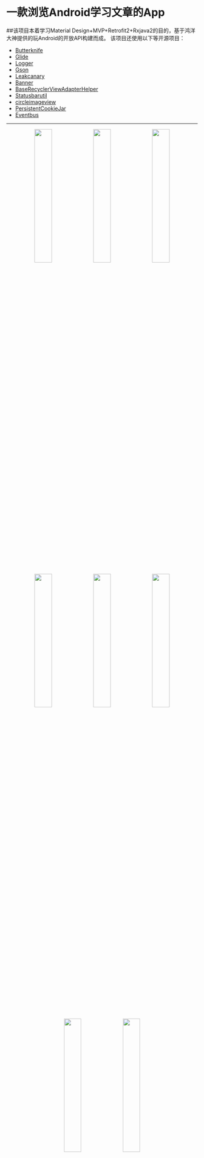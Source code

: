 # 一款浏览Android学习文章的App
##该项目本着学习Material Design+MVP+Retrofit2+Rxjava2的目的，基于鸿洋大神提供的玩Android的开放API构建而成。
该项目还使用以下等开源项目：
- [Butterknife](https://github.com/JakeWharton/butterknife)
- [Glide](https://github.com/bumptech/glide)
- [Logger](https://github.com/orhanobut/logger)
- [Gson](https://github.com/google/gson)
- [Leakcanary](https://github.com/square/leakcanary)
- [Banner](https://github.com/youth5201314/banner)
- [BaseRecyclerViewAdapterHelper](https://github.com/CymChad/BaseRecyclerViewAdapterHelper)
- [Statusbarutil](https://github.com/laobie/StatusBarUtil)
- [circleimageview](https://github.com/hdodenhof/CircleImageView)
- [PersistentCookieJar](https://github.com/franmontiel/PersistentCookieJar)
- [Eventbus](https://github.com/greenrobot/EventBus)
***
<div align="center">
  <img src="http://thyrsi.com/t6/385/1539141394x-1404775437.jpg" width="30%" height="30%"/>
  <img src="http://thyrsi.com/t6/385/1539141451x-1404775437.jpg" width="30%" height="30%"/>
  <img src="http://thyrsi.com/t6/385/1539141464x-1404775437.jpg" width="30%" height="30%"/>
  <img src="http://thyrsi.com/t6/385/1539141497x-1404775437.jpg" width="30%" height="30%"/>
  <img src="http://thyrsi.com/t6/385/1539141481x-1404775437.jpg" width="30%" height="30%"/>
  <img src="http://thyrsi.com/t6/385/1539141518x-1404775437.jpg" width="30%" height="30%"/>
  <img src="http://thyrsi.com/t6/385/1539141533x-1404775437.jpg" width="30%" height="30%"/>
  <img src="http://thyrsi.com/t6/385/1539141551x-1404775437.jpg" width="30%" height="30%"/>
 </div>
